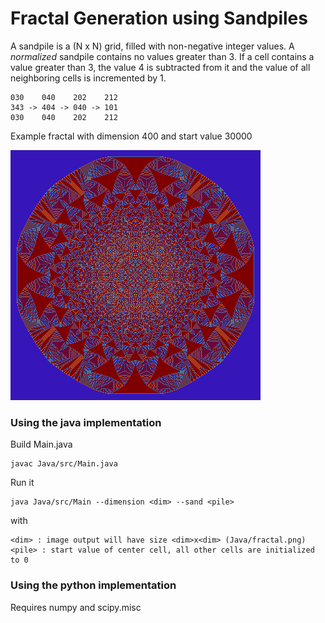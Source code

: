 # Fractal Generation using Sandpiles

A sandpile is a (N x N) grid, filled with non-negative integer values. 
A *normalized* sandpile contains no values greater than 3. If a cell contains a value greater than 3, the value 4 is subtracted from it and the value of all neighboring cells is incremented by 1.

```
030    040    202    212
343 -> 404 -> 040 -> 101
030    040    202    212
```
Example fractal with dimension 400 and start value 30000

![example fractal with dimension 400 and start value 30000](fractal.png)

### Using the java implementation
Build Main.java
```
javac Java/src/Main.java
```
Run it
```
java Java/src/Main --dimension <dim> --sand <pile>
```
with
```
<dim> : image output will have size <dim>x<dim> (Java/fractal.png)
<pile> : start value of center cell, all other cells are initialized to 0
```

### Using the python implementation
Requires numpy and scipy.misc
